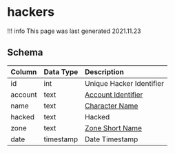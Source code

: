 # hackers

!!! info
	This page was last generated 2021.11.23

## Schema

| Column | Data Type | Description |
| :--- | :--- | :--- |
| id | int | Unique Hacker Identifier |
| account | text | [Account Identifier](../../schema/account/account.md) |
| name | text | [Character Name](../../schema/characters/character_data.md) |
| hacked | text | Hacked |
| zone | text | [Zone Short Name](../../../../server/zones/zone-list) |
| date | timestamp | Date Timestamp |

